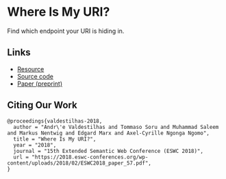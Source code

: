 # Where Is My URI?
Find which endpoint your URI is hiding in.

## Links

* [Resource](http://w3id.org/where-is-my-uri/)
* [Source code](https://github.com/firmao/linklion2)
* [Paper (preprint)](https://2018.eswc-conferences.org/wp-content/uploads/2018/02/ESWC2018_paper_57.pdf)

## Citing Our Work

```
@proceedings{valdestilhas-2018,
  author = "Andr\'e Valdestilhas and Tommaso Soru and Muhammad Saleem and Markus Nentwig and Edgard Marx and Axel-Cyrille Ngonga Ngomo",
  title = "Where Is My URI?",
  year = "2018",
  journal = "15th Extended Semantic Web Conference (ESWC 2018)",
  url = "https://2018.eswc-conferences.org/wp-content/uploads/2018/02/ESWC2018_paper_57.pdf",
}
```
